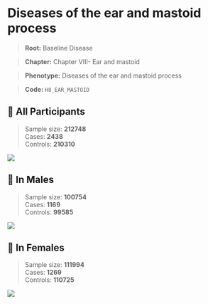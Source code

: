 # Diseases of the ear and mastoid process

> **Root:** Baseline Disease  

> **Chapter:** Chapter VIII- Ear and mastoid  

> **Phenotype:** Diseases of the ear and mastoid process  

> **Code:** `H8_EAR_MASTOID`

## 🧪 All Participants  
> Sample size: **212748**  
> Cases: **2438**  
> Controls: **210310**
<img src="/Disease/Figures/ALL/Baseline/H8_EAR_MASTOID.png"/>
<CsvTable src="/Disease/Data/ALL/Baseline/LG_H8_EAR_MASTOID.csv" label="🔍 View full results" />

## 👨 In Males  
> Sample size: **100754**  
> Cases: **1169**  
> Controls: **99585**
<img src="/Disease/Figures/Male/Baseline/H8_EAR_MASTOID.png"/>
<CsvTable src="/Disease/Data/Male/Baseline/LG_H8_EAR_MASTOID.csv" label="🔍 View full results" />

## 👩 In Females  
> Sample size: **111994**  
> Cases: **1269**  
> Controls: **110725**
<img src="/Disease/Figures/Female/Baseline/H8_EAR_MASTOID.png"/>
<CsvTable src="/Disease/Data/Female/Baseline/LG_H8_EAR_MASTOID.csv" label="🔍 View full results" />
